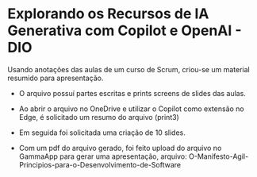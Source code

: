 
# Explorando os Recursos de IA Generativa com Copilot e OpenAI - DIO


Usando anotações das aulas de um curso de Scrum, criou-se um material resumido para apresentação.

- O arquivo possuí partes escritas e prints screens de slides das aulas.

- Ao abrir o arquivo no OneDrive e utilizar o Copilot como extensão no Edge, é solicitado um resumo do arquivo (print3)

- Em seguida foi solicitada uma criação de 10 slides.
- Com um pdf do arquivo gerado, foi feito upload do arquivo no GammaApp para gerar uma apresentação, arquivo: O-Manifesto-Agil-Principios-para-o-Desenvolvimento-de-Software
